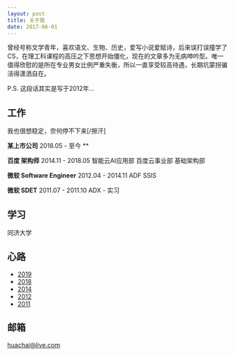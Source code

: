 ```yaml
---
layout: post
title: 关于我
date: 2017-06-01
---
```


曾经号称文学青年，喜欢语文、生物、历史，爱写小说爱赋诗，后来误打误撞学了CS，在理工科课程的高压之下思想开始僵化，现在的文章多为无病呻吟型。唯一值得欣慰的是所在专业男女比例严重失衡，所以一直享受较高待遇，长期坑蒙拐骗活得潇洒自在。

P.S. 这段话其实是写于2012年...

## 工作

我也很想稳定，奈何停不下来[/擦汗]

**某上市公司** 2018.05 - 至今
**

**百度 架构师** 2014.11 - 2018.05
智能云AI应用部
百度云事业部
基础架构部

**微软 Software Engineer** 2012.04 - 2014.11
ADF
SSIS

**微软 SDET** 2011.07 - 2011.10
ADX - 实习

## 学习
同济大学

## 心路

- [2019](/about/2019/)
- [2018](/about/2018/)
- [2014](/about/2014/)
- [2012](/about/2012/)
- [2011](/about/2011/)

## 邮箱
huachai@live.com